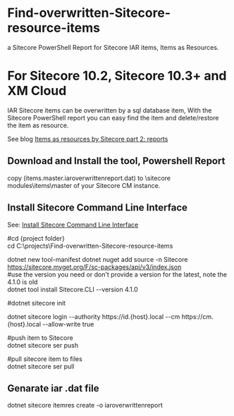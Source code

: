 # Find-overwritten-Sitecore-resource-items
a Sitecore PowerShell Report for Sitecore IAR items, Items as Resources.

# For Sitecore 10.2, Sitecore 10.3+ and XM Cloud

IAR Sitecore items can be overwritten by a sql database item, With the Sitecore PowerShell report you can easy find the item and delete/restore the item as resource.

See blog [Items as resources by Sitecore part 2: reports](https://uxbee.nl/actueel/items-as-resources-by-sitecore-part-2)


## Download and Install the tool, Powershell Report
copy (items.master.iaroverwrittenreport.dat)  to \sitecore modules\items\master of your Sitecore CM instance.

## Install Sitecore Command Line Interface
See: [Install Sitecore Command Line Interface](https://doc.sitecore.com/xp/en/developers/103/developer-tools/install-sitecore-command-line-interface.html)

#cd {project folder}\
cd C:\projects\Find-overwritten-Sitecore-resource-items

dotnet new tool-manifest
dotnet nuget add source -n Sitecore https://sitecore.myget.org/F/sc-packages/api/v3/index.json \
#use the version you need or don't provide a version for the latest, note the 4.1.0 is old\
dotnet tool install Sitecore.CLI --version 4.1.0

#dotnet sitecore init

dotnet sitecore login --authority https://id.{host}.local --cm https://cm.{host}.local --allow-write true

#push item to Sitecore\
dotnet sitecore ser push

#pull sitecore item to files\
dotnet sitecore ser pull


## Genarate iar .dat file
dotnet sitecore itemres create -o iaroverwrittenreport


